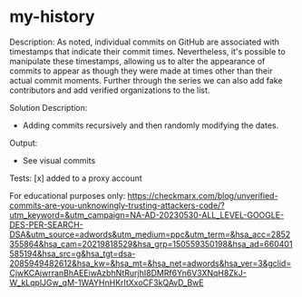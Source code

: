 # my-history
Description:
As noted, individual commits on GitHub are associated with timestamps that indicate their commit times. Nevertheless, it's possible to manipulate these timestamps, allowing us to alter the appearance of commits to appear as though they were made at times other than their actual commit moments. Further through the series we can also add fake contributors and add verified organizations to the list.

Solution Description:
- Adding commits recursively and then randomly modifying the dates.

Output:
- See visual commits 

Tests:
[x] added to a proxy account

For educational purposes only:
https://checkmarx.com/blog/unverified-commits-are-you-unknowingly-trusting-attackers-code/?utm_keyword=&utm_campaign=NA-AD-20230530-ALL_LEVEL-GOOGLE-DES-PER-SEARCH-DSA&utm_source=adwords&utm_medium=ppc&utm_term=&hsa_acc=2852355864&hsa_cam=20219818529&hsa_grp=150559350198&hsa_ad=660401585194&hsa_src=g&hsa_tgt=dsa-2085949482612&hsa_kw=&hsa_mt=&hsa_net=adwords&hsa_ver=3&gclid=CjwKCAjwrranBhAEEiwAzbhNtRurjhI8DMRf6Yn6V3XNqH8ZkJ-W_kLqplJGw_qM-1WAYHnHKrItXxoCF3kQAvD_BwE

